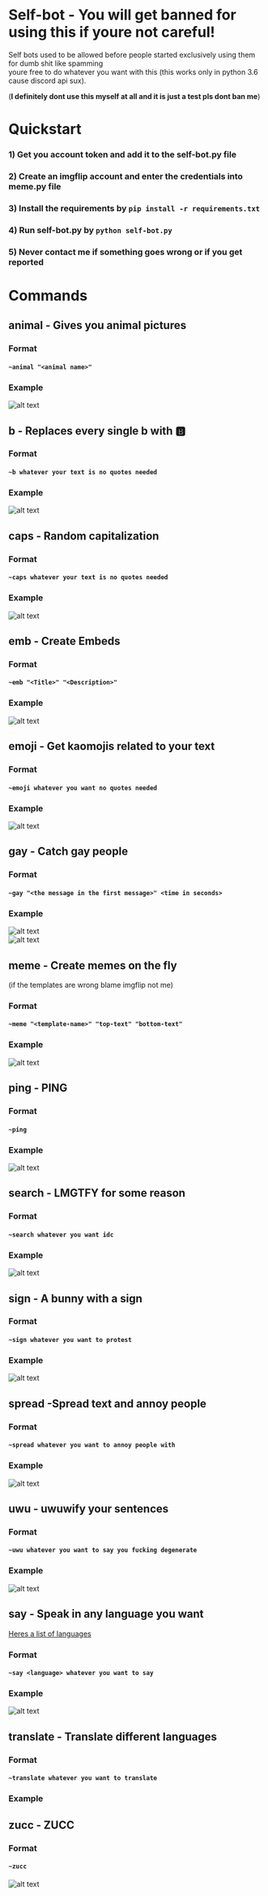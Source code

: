 # Self-bot - You will get banned for using this if youre not careful!
Self bots used to be allowed before people started exclusively using them for dumb shit like spamming   
youre free to do whatever you want with this (this works only in python 3.6 cause discord api sux).

(**I definitely dont use this myself at all and it is just a test pls dont ban me**)

# Quickstart 

### 1) Get you account token and add it to the self-bot.py file

### 2) Create an imgflip account and enter the credentials into meme.py file

### 3) Install the requirements by ```pip install -r requirements.txt```  

### 4) Run self-bot.py by ```python self-bot.py```

### 5) Never contact me if something goes wrong or if you get reported

# Commands  
## animal - Gives you animal pictures  
### Format  
#### ```~animal "<animal name>"```  
### Example  
![alt text](https://cdn.discordapp.com/attachments/747433945884393482/747433962384785469/unknown.png)  
  
## b - Replaces every single b with 🅱️  
  
### Format  
#### ```~b whatever your text is no quotes needed```  
### Example  
![alt text](https://cdn.discordapp.com/attachments/747433945884393482/747434147567501312/unknown.png)  
  
## caps - Random capitalization   
  
### Format  
#### ```~caps whatever your text is no quotes needed```  
### Example  
![alt text](https://cdn.discordapp.com/attachments/747433945884393482/747434299321745568/unknown.png)  
  
## emb - Create Embeds    
  
### Format  
#### ```~emb "<Title>" "<Description>"```  
### Example  
![alt text](https://cdn.discordapp.com/attachments/747433945884393482/747434460542402570/unknown.png)  
  
## emoji - Get kaomojis related to your text   
  
### Format  
#### ```~emoji whatever you want no quotes needed```  
### Example   
![alt text](https://cdn.discordapp.com/attachments/747433945884393482/747434629925175376/unknown.png)  
  
## gay - Catch gay people  
  
### Format  
#### ```~gay "<the message in the first message>" <time in seconds>```  
### Example  
![alt text](https://cdn.discordapp.com/attachments/747433945884393482/747434817834057748/unknown.png)  
![alt text](https://cdn.discordapp.com/attachments/747433945884393482/747434870569173053/unknown.png)  
  
## meme - Create memes on the fly   
(if the templates are wrong blame imgflip not me)  
  
### Format  
#### ```~meme "<template-name>" "top-text" "bottom-text"```  
### Example  
![alt text](https://cdn.discordapp.com/attachments/747433945884393482/747435100324757614/unknown.png)  
  
## ping - PING   
  
### Format  
#### ```~ping```  
### Example  
![alt text](https://cdn.discordapp.com/attachments/747433945884393482/747435231824576664/unknown.png)  
  
  
## search - LMGTFY for some reason  
  
### Format  
#### ```~search whatever you want idc```  
### Example  
![alt text](https://cdn.discordapp.com/attachments/747433945884393482/747436011801542716/unknown.png)  
  
## sign - A bunny with a sign  
  
### Format  
#### ```~sign whatever you want to protest```  
### Example  
![alt text](https://cdn.discordapp.com/attachments/747433945884393482/747436184191500308/unknown.png)  
  
## spread -Spread text and annoy people  
  
### Format  
#### ```~spread whatever you want to annoy people with```  
### Example  
![alt text](https://cdn.discordapp.com/attachments/747433945884393482/747436338508333127/unknown.png)  
  
## uwu - uwuwify your sentences  
### Format  
#### ```~uwu whatever you want to say you fucking degenerate```  
### Example  
![alt text](https://cdn.discordapp.com/attachments/747433945884393482/747436509212442694/unknown.png)  
 
## say - Speak in any language you want
[Heres a list of languages](https://py-googletrans.readthedocs.io/en/latest/#googletrans-languages)
### Format  
#### ```~say <language> whatever you want to say```  
### Example  
![alt text](https://media.discordapp.net/attachments/747433945884393482/747435434094624808/unknown.png)  

## translate - Translate different languages  
### Format  
#### ```~translate whatever you want to translate```  
### Example  
  

## zucc - **ZUCC** 
### Format  
#### ```~zucc```
![alt text](https://cdn.discordapp.com/attachments/715978707621249112/750805338030211113/unknown.png)

  
